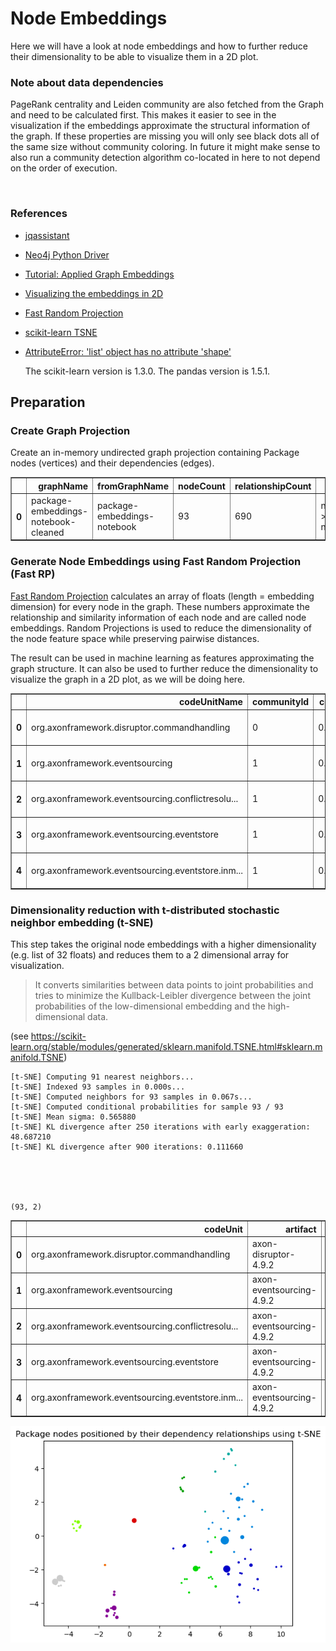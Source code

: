 # Node Embeddings

Here we will have a look at node embeddings and how to further reduce their dimensionality to be able to visualize them in a 2D plot. 

### Note about data dependencies

PageRank centrality and Leiden community are also fetched from the Graph and need to be calculated first.
This makes it easier to see in the visualization if the embeddings approximate the structural information of the graph.
If these properties are missing you will only see black dots all of the same size without community coloring.
In future it might make sense to also run a community detection algorithm co-located in here to not depend on the order of execution.

<br>  

### References
- [jqassistant](https://jqassistant.org)
- [Neo4j Python Driver](https://neo4j.com/docs/api/python-driver/current)
- [Tutorial: Applied Graph Embeddings](https://neo4j.com/developer/graph-data-science/applied-graph-embeddings)
- [Visualizing the embeddings in 2D](https://github.com/openai/openai-cookbook/blob/main/examples/Visualizing_embeddings_in_2D.ipynb)
- [Fast Random Projection](https://neo4j.com/docs/graph-data-science/current/machine-learning/node-embeddings/fastrp)
- [scikit-learn TSNE](https://scikit-learn.org/stable/modules/generated/sklearn.manifold.TSNE.html#sklearn.manifold.TSNE)
- [AttributeError: 'list' object has no attribute 'shape'](https://bobbyhadz.com/blog/python-attributeerror-list-object-has-no-attribute-shape)

    The scikit-learn version is 1.3.0.
    The pandas version is 1.5.1.






## Preparation

### Create Graph Projection

Create an in-memory undirected graph projection containing Package nodes (vertices) and their dependencies (edges).




<div>
<table border="1" class="dataframe">
  <thead>
    <tr style="text-align: right;">
      <th></th>
      <th>graphName</th>
      <th>fromGraphName</th>
      <th>nodeCount</th>
      <th>relationshipCount</th>
      <th>nodeFilter</th>
    </tr>
  </thead>
  <tbody>
    <tr>
      <th>0</th>
      <td>package-embeddings-notebook-cleaned</td>
      <td>package-embeddings-notebook</td>
      <td>93</td>
      <td>690</td>
      <td>n.outgoingDependencies &gt; 0 OR n.incomingDepend...</td>
    </tr>
  </tbody>
</table>
</div>



### Generate Node Embeddings using Fast Random Projection (Fast RP)

[Fast Random Projection](https://neo4j.com/docs/graph-data-science/current/machine-learning/node-embeddings/fastrp) calculates an array of floats (length = embedding dimension) for every node in the graph. These numbers approximate the relationship and similarity information of each node and are called node embeddings. Random Projections is used to reduce the dimensionality of the node feature space while preserving pairwise distances.

The result can be used in machine learning as features approximating the graph structure. It can also be used to further reduce the dimensionality to visualize the graph in a 2D plot, as we will be doing here.




<div>
<table border="1" class="dataframe">
  <thead>
    <tr style="text-align: right;">
      <th></th>
      <th>codeUnitName</th>
      <th>communityId</th>
      <th>centrality</th>
      <th>artifactName</th>
      <th>embedding</th>
    </tr>
  </thead>
  <tbody>
    <tr>
      <th>0</th>
      <td>org.axonframework.disruptor.commandhandling</td>
      <td>0</td>
      <td>0.016234</td>
      <td>axon-disruptor-4.9.2</td>
      <td>[0.0, 0.0, 0.0, 0.0, 0.0, 0.0, 0.0, 0.0, 0.0, ...</td>
    </tr>
    <tr>
      <th>1</th>
      <td>org.axonframework.eventsourcing</td>
      <td>1</td>
      <td>0.107658</td>
      <td>axon-eventsourcing-4.9.2</td>
      <td>[-0.018487587571144104, 0.19735053181648254, -...</td>
    </tr>
    <tr>
      <th>2</th>
      <td>org.axonframework.eventsourcing.conflictresolu...</td>
      <td>1</td>
      <td>0.044085</td>
      <td>axon-eventsourcing-4.9.2</td>
      <td>[-0.03175544738769531, 0.19867104291915894, -0...</td>
    </tr>
    <tr>
      <th>3</th>
      <td>org.axonframework.eventsourcing.eventstore</td>
      <td>1</td>
      <td>0.179264</td>
      <td>axon-eventsourcing-4.9.2</td>
      <td>[-0.09913160651922226, 0.13236960768699646, -0...</td>
    </tr>
    <tr>
      <th>4</th>
      <td>org.axonframework.eventsourcing.eventstore.inm...</td>
      <td>1</td>
      <td>0.016234</td>
      <td>axon-eventsourcing-4.9.2</td>
      <td>[-0.04359297454357147, 0.15510119497776031, -0...</td>
    </tr>
  </tbody>
</table>
</div>



### Dimensionality reduction with t-distributed stochastic neighbor embedding (t-SNE)

This step takes the original node embeddings with a higher dimensionality (e.g. list of 32 floats) and
reduces them to a 2 dimensional array for visualization. 

> It converts similarities between data points to joint probabilities and tries to minimize the Kullback-Leibler divergence between the joint probabilities of the low-dimensional embedding and the high-dimensional data.

(see https://scikit-learn.org/stable/modules/generated/sklearn.manifold.TSNE.html#sklearn.manifold.TSNE)

    [t-SNE] Computing 91 nearest neighbors...
    [t-SNE] Indexed 93 samples in 0.000s...
    [t-SNE] Computed neighbors for 93 samples in 0.067s...
    [t-SNE] Computed conditional probabilities for sample 93 / 93
    [t-SNE] Mean sigma: 0.565880
    [t-SNE] KL divergence after 250 iterations with early exaggeration: 48.687210
    [t-SNE] KL divergence after 900 iterations: 0.111660





    (93, 2)






<div>
<table border="1" class="dataframe">
  <thead>
    <tr style="text-align: right;">
      <th></th>
      <th>codeUnit</th>
      <th>artifact</th>
      <th>communityId</th>
      <th>centrality</th>
      <th>x</th>
      <th>y</th>
    </tr>
  </thead>
  <tbody>
    <tr>
      <th>0</th>
      <td>org.axonframework.disruptor.commandhandling</td>
      <td>axon-disruptor-4.9.2</td>
      <td>0</td>
      <td>0.016234</td>
      <td>-1.587130</td>
      <td>-1.735384</td>
    </tr>
    <tr>
      <th>1</th>
      <td>org.axonframework.eventsourcing</td>
      <td>axon-eventsourcing-4.9.2</td>
      <td>1</td>
      <td>0.107658</td>
      <td>-1.423037</td>
      <td>-4.430575</td>
    </tr>
    <tr>
      <th>2</th>
      <td>org.axonframework.eventsourcing.conflictresolu...</td>
      <td>axon-eventsourcing-4.9.2</td>
      <td>1</td>
      <td>0.044085</td>
      <td>-1.474660</td>
      <td>-4.753725</td>
    </tr>
    <tr>
      <th>3</th>
      <td>org.axonframework.eventsourcing.eventstore</td>
      <td>axon-eventsourcing-4.9.2</td>
      <td>1</td>
      <td>0.179264</td>
      <td>-0.988451</td>
      <td>-4.274445</td>
    </tr>
    <tr>
      <th>4</th>
      <td>org.axonframework.eventsourcing.eventstore.inm...</td>
      <td>axon-eventsourcing-4.9.2</td>
      <td>1</td>
      <td>0.016234</td>
      <td>-1.195599</td>
      <td>-4.289044</td>
    </tr>
  </tbody>
</table>
</div>




    
![png](NodeEmbeddings_files/NodeEmbeddings_18_0.png)
    

